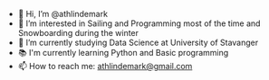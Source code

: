 - 👋 Hi, I’m @athlindemark
- 👀 I’m interested in Sailing and Programming most of the time and Snowboarding during the winter
- 🌱 I’m currently studying Data Science at University of Stavanger
- 📚 I'm currently learning Python and Basic programming
- 📫 How to reach me: athlindemark@gmail.com

<!---
athlindemark/athlindemark is a ✨ special ✨ repository because its `README.md` (this file) appears on your GitHub profile.
You can click the Preview link to take a look at your changes.
--->
